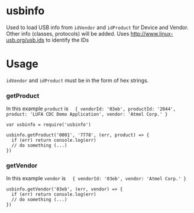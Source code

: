# usbinfo
Used to load USB info from `idVendor` and `idProduct` for Device and Vendor.
Other info (classes, protocols) will be added.
Uses http://www.linux-usb.org/usb.ids to identify the IDs

# Usage
`idVendor` and `idProduct` must be in the form of hex strings.

### getProduct
In this example `product` is `  { vendorId: '03eb', productId: '2044', product: 'LUFA CDC Demo Application', vendor: 'Atmel Corp.' }`
```
var usbinfo = require('usbinfo')

usbinfo.getProduct('0001', '7778', (err, product) => {
  if (err) return console.log(err)
  // do something (...)
})
```

### getVendor
In this example `vendor` is `  { vendorId: '03eb', vendor: 'Atmel Corp.' }`
```
usbinfo.getVendor('03eb', (err, vendor) => {
  if (err) return console.log(err)
  // do something (...)
})
```
